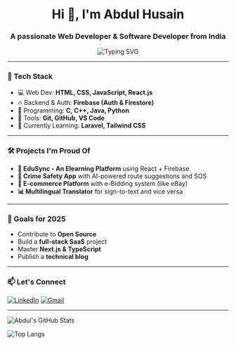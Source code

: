 <h1 align="center">Hi 👋, I'm Abdul Husain</h1>
<h3 align="center">A passionate Web Developer & Software Developer from India</h3>

<p align="center">
  <img src="https://readme-typing-svg.demolab.com?font=Fira+Code&pause=1000&color=00BFFF&center=true&vCenter=true&width=435&lines=Code.+Create.+Innovate." alt="Typing SVG" />
</p>

---

### 🔧 Tech Stack
- 💻 Web Dev: **HTML, CSS, JavaScript, React.js**
- 🔥 Backend & Auth: **Firebase (Auth & Firestore)**
- 🧠 Programming: **C, C++, Java, Python**
- 📂 Tools: **Git, GitHub, VS Code**
- 🚀 Currently Learning: **Laravel, Tailwind CSS**

---

### 🛠️ Projects I'm Proud Of
- **💬 EduSync - An Elearning Platform** using React + Firebase
- **🔐 Crime Safety App** with AI-powered route suggestions and SOS
- **💼 E-commerce Platform** with e-Bidding system (like eBay)
- **📊 Multilingual Translator** for sign-to-text and vice versa

---

### 🎯 Goals for 2025
- Contribute to **Open Source**
- Build a **full-stack SaaS** project
- Master **Next.js & TypeScript**
- Publish a **technical blog**

---

### 📫 Let's Connect
[![LinkedIn](https://img.shields.io/badge/LinkedIn-blue?logo=linkedin&logoColor=white)]([https://www.linkedin.com/in/your-profile](https://www.linkedin.com/in/abdulhusain-dahodwala-3a0bba253/))
[![Gmail](https://img.shields.io/badge/Gmail-red?logo=gmail&logoColor=white)](mailto:abdulhusainhp@gmail.com)

---

![Abdul's GitHub Stats](https://github-readme-stats.vercel.app/api?username=abdulhusain&show_icons=true&theme=radical)

![Top Langs](https://github-readme-stats.vercel.app/api/top-langs/?username=abdulhusain&layout=compact&theme=radical)
